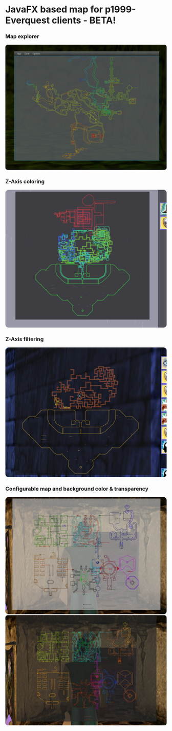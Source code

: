 # JavaFX based map for p1999-Everquest clients - BETA!

### Map explorer

![](doc/561314df.png)

### Z-Axis coloring

![](doc/668e040b.png)

### Z-Axis filtering

![](doc/ed173785.png)

### Configurable map and background color & transparency

![](doc/afb1b7d5.png)
![](doc/59371472.png)

